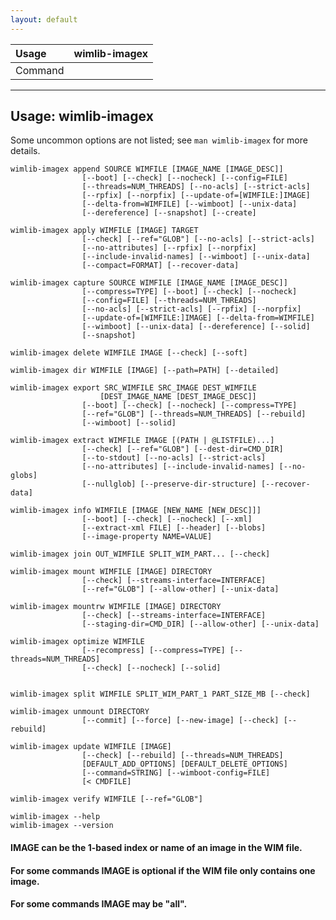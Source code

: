 ```yaml
---
layout: default
---
```


Usage|wimlib-imagex
:----|:----
Command|

------------------------------------------------------------------------------

## Usage: wimlib-imagex

Some uncommon options are not listed; see `man wimlib-imagex` for more details.

    wimlib-imagex append SOURCE WIMFILE [IMAGE_NAME [IMAGE_DESC]]
                    [--boot] [--check] [--nocheck] [--config=FILE]
                    [--threads=NUM_THREADS] [--no-acls] [--strict-acls]
                    [--rpfix] [--norpfix] [--update-of=[WIMFILE:]IMAGE]
                    [--delta-from=WIMFILE] [--wimboot] [--unix-data]
                    [--dereference] [--snapshot] [--create]

    wimlib-imagex apply WIMFILE [IMAGE] TARGET
                    [--check] [--ref="GLOB"] [--no-acls] [--strict-acls]
                    [--no-attributes] [--rpfix] [--norpfix]
                    [--include-invalid-names] [--wimboot] [--unix-data]
                    [--compact=FORMAT] [--recover-data]

    wimlib-imagex capture SOURCE WIMFILE [IMAGE_NAME [IMAGE_DESC]]
                    [--compress=TYPE] [--boot] [--check] [--nocheck]
                    [--config=FILE] [--threads=NUM_THREADS]
                    [--no-acls] [--strict-acls] [--rpfix] [--norpfix]
                    [--update-of=[WIMFILE:]IMAGE] [--delta-from=WIMFILE]
                    [--wimboot] [--unix-data] [--dereference] [--solid]
                    [--snapshot]

    wimlib-imagex delete WIMFILE IMAGE [--check] [--soft]

    wimlib-imagex dir WIMFILE [IMAGE] [--path=PATH] [--detailed]

    wimlib-imagex export SRC_WIMFILE SRC_IMAGE DEST_WIMFILE
                        [DEST_IMAGE_NAME [DEST_IMAGE_DESC]]
                    [--boot] [--check] [--nocheck] [--compress=TYPE]
                    [--ref="GLOB"] [--threads=NUM_THREADS] [--rebuild]
                    [--wimboot] [--solid]

    wimlib-imagex extract WIMFILE IMAGE [(PATH | @LISTFILE)...]
                    [--check] [--ref="GLOB"] [--dest-dir=CMD_DIR]
                    [--to-stdout] [--no-acls] [--strict-acls]
                    [--no-attributes] [--include-invalid-names] [--no-globs]
                    [--nullglob] [--preserve-dir-structure] [--recover-data]

    wimlib-imagex info WIMFILE [IMAGE [NEW_NAME [NEW_DESC]]]
                    [--boot] [--check] [--nocheck] [--xml]
                    [--extract-xml FILE] [--header] [--blobs]
                    [--image-property NAME=VALUE]

    wimlib-imagex join OUT_WIMFILE SPLIT_WIM_PART... [--check]

    wimlib-imagex mount WIMFILE [IMAGE] DIRECTORY
                    [--check] [--streams-interface=INTERFACE]
                    [--ref="GLOB"] [--allow-other] [--unix-data]

    wimlib-imagex mountrw WIMFILE [IMAGE] DIRECTORY
                    [--check] [--streams-interface=INTERFACE]
                    [--staging-dir=CMD_DIR] [--allow-other] [--unix-data]

    wimlib-imagex optimize WIMFILE
                    [--recompress] [--compress=TYPE] [--threads=NUM_THREADS]
                    [--check] [--nocheck] [--solid]


    wimlib-imagex split WIMFILE SPLIT_WIM_PART_1 PART_SIZE_MB [--check]

    wimlib-imagex unmount DIRECTORY
                    [--commit] [--force] [--new-image] [--check] [--rebuild]

    wimlib-imagex update WIMFILE [IMAGE]
                    [--check] [--rebuild] [--threads=NUM_THREADS]
                    [DEFAULT_ADD_OPTIONS] [DEFAULT_DELETE_OPTIONS]
                    [--command=STRING] [--wimboot-config=FILE]
                    [< CMDFILE]

    wimlib-imagex verify WIMFILE [--ref="GLOB"]

    wimlib-imagex --help
    wimlib-imagex --version

#### IMAGE can be the 1-based index or name of an image in the WIM file.
#### For some commands IMAGE is optional if the WIM file only contains one image.
#### For some commands IMAGE may be "all".

